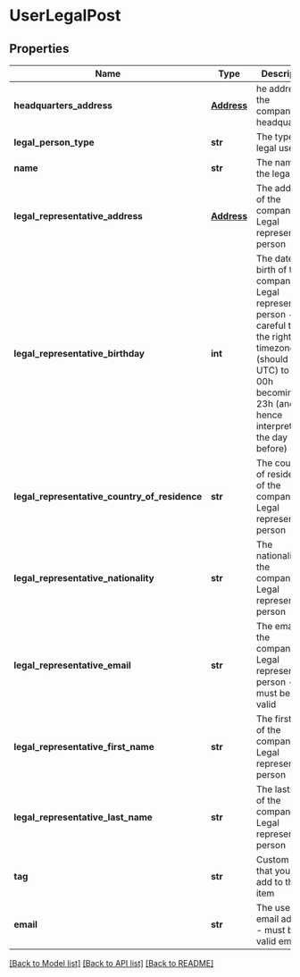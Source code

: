 # UserLegalPost

## Properties
Name | Type | Description | Notes
------------ | ------------- | ------------- | -------------
**headquarters_address** | [**Address**](Address.md) | he address of the company’s headquarters | [optional] 
**legal_person_type** | **str** | The type of legal user | [optional] 
**name** | **str** | The name of the legal user | [optional] 
**legal_representative_address** | [**Address**](Address.md) | The address of the company’s Legal representative person | [optional] 
**legal_representative_birthday** | **int** | The date of birth of the company’s Legal representative person - be careful to set the right timezone (should be UTC) to avoid 00h becoming 23h (and hence interpreted as the day before) | [optional] 
**legal_representative_country_of_residence** | **str** | The country of residence of the company’s Legal representative person | [optional] 
**legal_representative_nationality** | **str** | The nationality of the company’s Legal representative person | [optional] 
**legal_representative_email** | **str** | The email of the company’s Legal representative person - must be a valid | [optional] 
**legal_representative_first_name** | **str** | The firstname of the company’s Legal representative person | [optional] 
**legal_representative_last_name** | **str** | The lastname of the company’s Legal representative person | [optional] 
**tag** | **str** | Custom data that you can add to this item | [optional] 
**email** | **str** | The user&#39;s email address - must be a valid email | [optional] 

[[Back to Model list]](../README.md#documentation-for-models) [[Back to API list]](../README.md#documentation-for-api-endpoints) [[Back to README]](../README.md)


